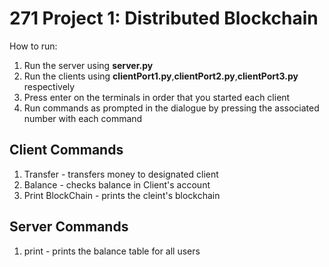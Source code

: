 # 271 Project 1: Distributed Blockchain

How to run:

1. Run the server using **server.py**
2. Run the clients using **clientPort1.py**,**clientPort2.py**,**clientPort3.py** respectively
3. Press enter on the terminals in order that you started each client
4. Run commands as prompted in the dialogue by pressing the associated number with each command

## Client Commands

1. Transfer - transfers money to designated client
2. Balance  - checks balance in Client's account
3. Print BlockChain - prints the cleint's blockchain

## Server Commands
1. print - prints the balance table for all users


